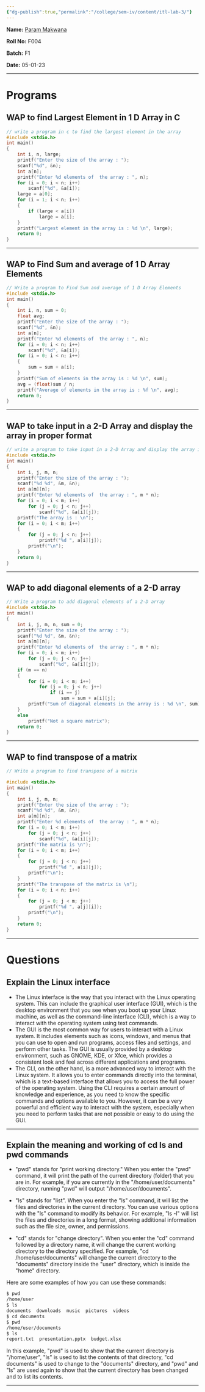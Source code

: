 ```yaml
---
{"dg-publish":true,"permalink":"/college/sem-iv/content/itl-lab-3/"}
---
```


**Name:** [Param Makwana](mailto:paramsinghmakwana@gmail.com)                                                                                                                                                     

**Roll No:** F004

**Batch:** F1

**Date:** 05-01-23

___
# Programs

## WAP to find Largest Element in 1 D Array in C

```C
// write a program in c to find the largest element in the array
#include <stdio.h>
int main()
{
    int i, n, large;
    printf("Enter the size of the array : ");
    scanf("%d", &n);
    int a[n];
    printf("Enter %d elements of  the array : ", n);
    for (i = 0; i < n; i++)
        scanf("%d", &a[i]);
    large = a[0];
    for (i = 1; i < n; i++)
    {
        if (large < a[i])
            large = a[i];
    }
    printf("Largest element in the array is : %d \n", large);
    return 0;
}
```

___
## WAP to Find Sum and average of 1 D Array Elements

```C
// Write a program to Find Sum and average of 1 D Array Elements
#include <stdio.h>
int main()
{
    int i, n, sum = 0;
    float avg;
    printf("Enter the size of the array : ");
    scanf("%d", &n);
    int a[n];
    printf("Enter %d elements of  the array : ", n);
    for (i = 0; i < n; i++)
        scanf("%d", &a[i]);
    for (i = 0; i < n; i++)
    {
        sum = sum + a[i];
    }
    printf("Sum of elements in the array is : %d \n", sum);
    avg = (float)sum / n;
    printf("Average of elements in the array is : %f \n", avg);
    return 0;
}
```

___
## WAP to take input in a 2-D Array and display the array in proper format

```C
// write a program to take input in a 2-D Array and display the array in proper format
#include <stdio.h>
int main()
{
    int i, j, m, n;
    printf("Enter the size of the array : ");
    scanf("%d %d", &m, &n);
    int a[m][n];
    printf("Enter %d elements of  the array : ", m * n);
    for (i = 0; i < m; i++)
        for (j = 0; j < n; j++)
            scanf("%d", &a[i][j]);
    printf("The array is : \n");
    for (i = 0; i < m; i++)
    {
        for (j = 0; j < n; j++)
            printf("%d ", a[i][j]);
        printf("\n");
    }
    return 0;
}
```

___
## WAP to add diagonal elements of a 2-D array

```C
// Write a program to add diagonal elements of a 2-D array
#include <stdio.h>
int main()
{
    int i, j, m, n, sum = 0;
    printf("Enter the size of the array : ");
    scanf("%d %d", &m, &n);
    int a[m][n];
    printf("Enter %d elements of  the array : ", m * n);
    for (i = 0; i < m; i++)
        for (j = 0; j < n; j++)
            scanf("%d", &a[i][j]);
    if (m == n)
    {
        for (i = 0; i < m; i++)
            for (j = 0; j < n; j++)
                if (i == j)
                    sum = sum + a[i][j];
        printf("Sum of diagonal elements in the array is : %d \n", sum);
    }
    else
        printf("Not a square matrix");
    return 0;
}
```

___
## WAP to find transpose of a matrix

```C
// Write a program to find transpose of a matrix

#include <stdio.h>
int main()
{
    int i, j, m, n;
    printf("Enter the size of the array : ");
    scanf("%d %d", &m, &n);
    int a[m][n];
    printf("Enter %d elements of  the array : ", m * n);
    for (i = 0; i < m; i++)
        for (j = 0; j < n; j++)
            scanf("%d", &a[i][j]);
    printf("The matrix is \n");
    for (i = 0; i < m; i++)
    {
        for (j = 0; j < n; j++)
            printf("%d ", a[i][j]);
        printf("\n");
    }
    printf("The transpose of the matrix is \n");
    for (i = 0; i < n; i++)
    {
        for (j = 0; j < m; j++)
            printf("%d ", a[j][i]);
        printf("\n");
    }
    return 0;
}
```

___

# Questions

## Explain the Linux interface

-  The Linux interface is the way that you interact with the Linux operating system. This can include the graphical user interface (GUI), which is the desktop environment that you see when you boot up your Linux machine, as well as the command-line interface (CLI), which is a way to interact with the operating system using text commands. 
-  The GUI is the most common way for users to interact with a Linux system. It includes elements such as icons, windows, and menus that you can use to open and run programs, access files and settings, and perform other tasks. The GUI is usually provided by a desktop environment, such as GNOME, KDE, or Xfce, which provides a consistent look and feel across different applications and programs. 
-  The CLI, on the other hand, is a more advanced way to interact with the Linux system. It allows you to enter commands directly into the terminal, which is a text-based interface that allows you to access the full power of the operating system. Using the CLI requires a certain amount of knowledge and experience, as you need to know the specific commands and options available to you. However, it can be a very powerful and efficient way to interact with the system, especially when you need to perform tasks that are not possible or easy to do using the GUI.

___

## Explain the meaning and working of cd ls and pwd commands

-  "pwd" stands for "print working directory." When you enter the "pwd" command, it will print the path of the current directory (folder) that you are in. For example, if you are currently in the "/home/user/documents" directory, running "pwd" will output "/home/user/documents".

-  "ls" stands for "list". When you enter the "ls" command, it will list the files and directories in the current directory. You can use various options with the "ls" command to modify its behavior. For example, "ls -l" will list the files and directories in a long format, showing additional information such as the file size, owner, and permissions.

-  "cd" stands for "change directory". When you enter the "cd" command followed by a directory name, it will change the current working directory to the directory specified. For example, "cd /home/user/documents" will change the current directory to the "documents" directory inside the "user" directory, which is inside the "home" directory.

Here are some examples of how you can use these commands:

```zsh
$ pwd
/home/user
$ ls
documents  downloads  music  pictures  videos
$ cd documents
$ pwd
/home/user/documents
$ ls
report.txt  presentation.pptx  budget.xlsx
```

In this example, "pwd" is used to show that the current directory is "/home/user", "ls" is used to list the contents of that directory, "cd documents" is used to change to the "documents" directory, and "pwd" and "ls" are used again to show that the current directory has been changed and to list its contents.

___
